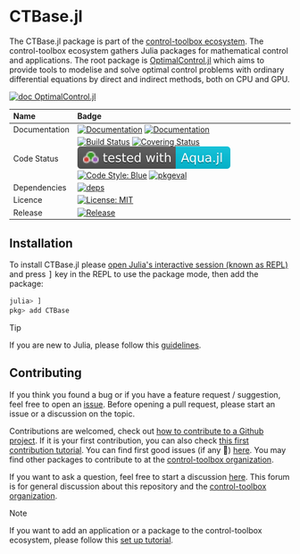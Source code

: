 # CTBase.jl

[ci-img]: https://github.com/control-toolbox/CTBase.jl/actions/workflows/CI.yml/badge.svg?branch=main
[ci-url]: https://github.com/control-toolbox/CTBase.jl/actions/workflows/CI.yml?query=branch%3Amain

[co-img]: https://codecov.io/gh/control-toolbox/CTBase.jl/branch/main/graph/badge.svg?token=YM5YQQUSO3
[co-url]: https://codecov.io/gh/control-toolbox/CTBase.jl

[doc-dev-img]: https://img.shields.io/badge/docs-dev-8A2BE2.svg
[doc-dev-url]: https://control-toolbox.org/CTBase.jl/dev/

[doc-stable-img]: https://img.shields.io/badge/docs-stable-blue.svg
[doc-stable-url]: https://control-toolbox.org/CTBase.jl/stable/

[release-img]: https://juliahub.com/docs/General/CTBase/stable/version.svg
[release-url]: https://github.com/control-toolbox/CTBase.jl/releases

[pkg-eval-img]: https://img.shields.io/badge/Julia-package-purple
[pkg-eval-url]: https://juliahub.com/ui/Packages/General/CTBase

[deps-img]: https://juliahub.com/docs/General/CTBase/stable/deps.svg
[deps-url]: https://juliahub.com/ui/Packages/General/CTBase?t=2

[licence-img]: https://img.shields.io/badge/License-MIT-yellow.svg
[licence-url]: https://github.com/control-toolbox/CTBase.jl/blob/master/LICENSE

[aqua-img]: https://raw.githubusercontent.com/JuliaTesting/Aqua.jl/master/badge.svg
[aqua-url]: https://github.com/JuliaTesting/Aqua.jl

[blue-img]: https://img.shields.io/badge/code%20style-blue-4495d1.svg
[blue-url]: https://github.com/JuliaDiff/BlueStyle

The CTBase.jl package is part of the [control-toolbox ecosystem](https://github.com/control-toolbox). 
The control-toolbox ecosystem gathers Julia packages for mathematical control and applications. The root package is [OptimalControl.jl](https://github.com/control-toolbox/OptimalControl.jl) which aims to provide tools to modelise and solve optimal control problems with ordinary differential equations by direct and indirect methods, both on CPU and GPU. 

[![doc OptimalControl.jl](https://img.shields.io/badge/Documentation-OptimalControl.jl-blue)](http://control-toolbox.org/OptimalControl.jl)

| **Name**          | **Badge**         |
:-------------------|:------------------|
| Documentation     | [![Documentation][doc-stable-img]][doc-stable-url] [![Documentation][doc-dev-img]][doc-dev-url]                   | 
| Code Status       | [![Build Status][ci-img]][ci-url] [![Covering Status][co-img]][co-url] [![Aqua.jl][aqua-img]][aqua-url] [![Code Style: Blue][blue-img]][blue-url] [![pkgeval][pkg-eval-img]][pkg-eval-url] |
| Dependencies      | [![deps][deps-img]][deps-url] |
| Licence           | [![License: MIT][licence-img]][licence-url]   |
| Release           | [![Release][release-img]][release-url]        |

## Installation

To install CTBase.jl please 
<a href="https://docs.julialang.org/en/v1/manual/getting-started/">open Julia's interactive session (known as REPL)</a> 
and press <kbd>]</kbd> key in the REPL to use the package mode, then add the package:

```julia
julia> ]
pkg> add CTBase
```

> [!TIP]
> If you are new to Julia, please follow this [guidelines](https://github.com/orgs/control-toolbox/discussions/64).

## Contributing

[issue-url]: https://github.com/control-toolbox/CTBase.jl/issues
[first-good-issue-url]: https://github.com/control-toolbox/CTBase.jl/contribute

If you think you found a bug or if you have a feature request / suggestion, feel free to open an [issue][issue-url].
Before opening a pull request, please start an issue or a discussion on the topic. 

Contributions are welcomed, check out [how to contribute to a Github project](https://docs.github.com/en/get-started/exploring-projects-on-github/contributing-to-a-project). 
If it is your first contribution, you can also check [this first contribution tutorial](https://github.com/firstcontributions/first-contributions).
You can find first good issues (if any 🙂) [here][first-good-issue-url]. You may find other packages to contribute to at the [control-toolbox organization](https://github.com/control-toolbox).

If you want to ask a question, feel free to start a discussion [here](https://github.com/orgs/control-toolbox/discussions). This forum is for general discussion about this repository and the [control-toolbox organization](https://github.com/control-toolbox).

>[!NOTE]
> If you want to add an application or a package to the control-toolbox ecosystem, please follow this [set up tutorial](https://github.com/orgs/control-toolbox/discussions/65).

